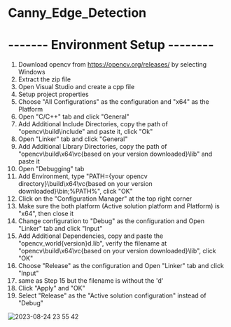 # Canny_Edge_Detection

# ------- Environment Setup --------
1. Download opencv from https://opencv.org/releases/ by selecting Windows
2. Extract the zip file
3. Open Visual Studio and create a cpp file
4. Setup project properties
5. Choose "All Configurations" as the configuration and "x64" as the Platform
6. Open "C/C++" tab and click "General"
7. Add Additional Include Directories, copy the path of "opencv\build\include" and paste it, click "Ok"
8. Open "Linker" tab and click "General"
9. Add Additional Library Directories, copy the path of "opencv\build\x64\vc{based on your version downloaded}\lib" and paste it
10. Open "Debugging" tab 
11. Add Environment, type "PATH={your opencv directory}\build\x64\vc{based on your version downloaded}\bin;%PATH%", click "OK"
12. Click on the "Configuration Manager" at the top right corner
13. Make sure the both platform (Active solution platform and Platform) is "x64", then close it
14. Change configuration to "Debug" as the configuration and Open "Linker" tab and click "Input"
15. Add Additional Dependencies, copy and paste the "opencv_world{version}d.lib", verify the filename at "opencv\build\x64\vc{based on your version downloaded}\lib", click "OK" 
16. Choose "Release" as the configuration and Open "Linker" tab and click "Input"
17. same as Step 15 but the filename is without the 'd'
18. Click "Apply" and "OK"
19. Select "Release" as the "Active solution configuration" instead of "Debug"

![2023-08-24 23 55 42](https://github.com/yeehao34/Canny_Edge_Detection/assets/88917687/f828ab6a-8b1f-4267-9101-5bf98efa60c2)

